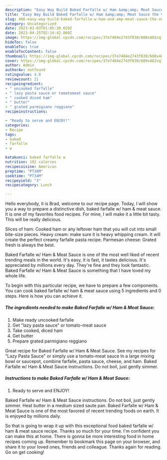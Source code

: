 ```yaml
---
description: "Easy Way Build Baked Farfalle w/ Ham &amp;amp; Meat Sauce the Very Delicious}"
title: "Easy Way Build Baked Farfalle w/ Ham &amp;amp; Meat Sauce the Very Delicious}"
slug: 466-easy-way-build-baked-farfalle-w-ham-and-amp-meat-sauce-the-very-delicious
category: Uncategorized
date: 2023-03-03T01:05:30.629Z
date: 2023-04-25T02:14:42.860Z
image: https://img-global.cpcdn.com/recipes/37e7484e2743f830/680x482cq70/baked-farfalle-w-ham-meat-sauce-recipe-main-photo.jpg
hideToc: false
enableToc: true
enableTocContent: false
thumbnail: https://img-global.cpcdn.com/recipes/37e7484e2743f830/680x482cq70/baked-farfalle-w-ham-meat-sauce-recipe-main-photo.jpg
cover: https://img-global.cpcdn.com/recipes/37e7484e2743f830/680x482cq70/baked-farfalle-w-ham-meat-sauce-recipe-main-photo.jpg
author: Admin
authorAv: notfound
ratingvalue: 4.8
reviewcount: 21
recipeingredient:
- " uncooked farfalle"
- " lazy pasta sauce or tomatomeat sauce"
- " cooked diced ham"
- " butter"
- " grated parmigiano reggiano"
recipeinstructions:

- "Ready to serve and ENJOY!"
categories:
- Recipe
tags:
- baked
- farfalle
- w

katakunci: baked farfalle w 
nutrition: 192 calories
recipecuisine: American
preptime: "PT36M"
cooktime: "PT34M"
recipeyield: "3"
recipecategory: Lunch

---
```



Hello everybody, it is Brad, welcome to our recipe page. Today, I will show you a way to prepare a distinctive dish, baked farfalle w/ ham &amp; meat sauce. It is one of my favorites food recipes. For mine, I will make it a little bit tasty. This will be really delicious.

Slices of ham: Cooked ham or any leftover ham that you will cut into small bite-size pieces. Heavy cream: make sure it is heavy whipping cream. It will create the perfect creamy farfalle pasta recipe. Parmesan cheese: Grated fresh is always the best.

Baked Farfalle w/ Ham &amp; Meat Sauce is one of the most well liked of recent trending meals in the world. It's easy, it is fast, it tastes delicious. It's appreciated by millions every day. They're fine and they look fantastic. Baked Farfalle w/ Ham &amp; Meat Sauce is something that I have loved my whole life.


To begin with this particular recipe, we have to prepare a few components. You can cook baked farfalle w/ ham &amp; meat sauce using 5 ingredients and 0 steps. Here is how you can achieve it.

<!--inarticleads1-->

##### The ingredients needed to make Baked Farfalle w/ Ham &amp; Meat Sauce:

1. Make ready  uncooked farfalle
1. Get  &#34;lazy pasta sauce&#34; or tomato-meat sauce
1. Take  cooked, diced ham
1. Get  butter
1. Prepare  grated parmigiano reggiano


Great recipe for Baked Farfalle w/ Ham &amp; Meat Sauce. See my recipes for &#34;Lazy Pasta Sauce&#34; or simply use a tomato-meat sauce In a large mixing bowl or saucepot, combine farfalle, pasta sauce, cheese, and ham. Baked Farfalle w/ Ham &amp; Meat Sauce instructions. Do not boil, just gently simmer. 

<!--inarticleads2-->

##### Instructions to make Baked Farfalle w/ Ham &amp; Meat Sauce:


1. Ready to serve and ENJOY!

Baked Farfalle w/ Ham &amp; Meat Sauce instructions. Do not boil, just gently simmer. Heat butter in a medium sized saute pan. Baked Farfalle w/ Ham &amp; Meat Sauce is one of the most favored of recent trending foods on earth. It is enjoyed by millions daily. 

So that is going to wrap it up with this exceptional food baked farfalle w/ ham &amp; meat sauce recipe. Thanks so much for your time. I'm confident you can make this at home. There is gonna be more interesting food in home recipes coming up. Remember to bookmark this page on your browser, and share it to your loved ones, friends and colleague. Thanks again for reading. Go on get cooking!
